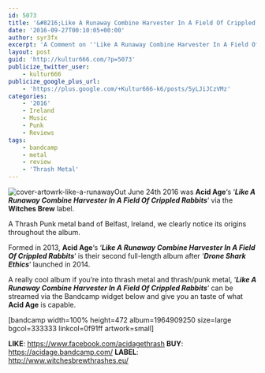 ```yaml
---
id: 5073
title: '&#8216;Like A Runaway Combine Harvester In A Field Of Crippled Rabbits&#8217; by Acid Age &#8211; A Comment'
date: '2016-09-27T00:10:05+00:00'
author: syr3fx
excerpt: 'A Comment on ''Like A Runaway Combine Harvester In A Field Of Crippled Rabbits'' album by Acid Age (2016).'
layout: post
guid: 'http://kultur666.com/?p=5073'
publicize_twitter_user:
    - kultur666
publicize_google_plus_url:
    - 'https://plus.google.com/+Kultur666-k6/posts/5yLJiJCzVMz'
categories:
    - '2016'
    - Ireland
    - Music
    - Punk
    - Reviews
tags:
    - bandcamp
    - metal
    - review
    - 'Thrash Metal'
---
```


![cover-artowrk-like-a-runaway](http://localhost:8080/wp-content/uploads/2016/09/cover-artowrk-like-a-runaway.jpg)Out June 24th 2016 was **Acid Age**‘s ‘***Like A Runaway Combine Harvester In A Field Of Crippled Rabbits***‘ via the **Witches Brew** label.

A Thrash Punk metal band of Belfast, Ireland, we clearly notice its origins throughout the album.

Formed in 2013, **Acid Age**‘s ‘***Like A Runaway Combine Harvester In A Field Of Crippled Rabbits***‘ is their second full-length album after ‘***Drone Shark Ethics***‘ launched in 2014.

A really cool album if you’re into thrash metal and thrash/punk metal, ‘***Like A Runaway Combine Harvester In A Field Of Crippled Rabbits***‘ can be streamed via the Bandcamp widget below and give you an taste of what **Acid Age** is capable.

\[bandcamp width=100% height=472 album=1964909250 size=large bgcol=333333 linkcol=0f91ff artwork=small\]

**LIKE**: <https://www.facebook.com/acidagethrash>
**BUY**: <https://acidage.bandcamp.com/>
**LABEL**: <http://www.witchesbrewthrashes.eu/>